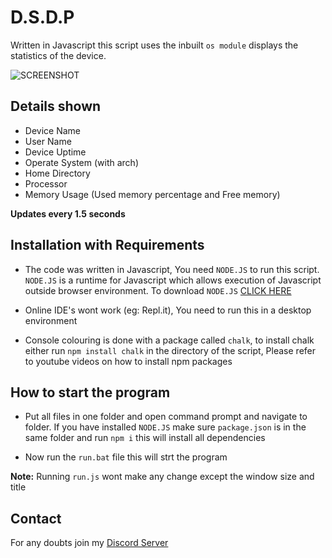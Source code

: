 # D.S.D.P
Written in Javascript this script uses the inbuilt `os module` displays the statistics of the device.


![SCREENSHOT](https://cdn.discordapp.com/attachments/895313710145482783/910164475846484068/unknown.png)


## Details shown
- Device Name
- User Name
- Device Uptime
- Operate System (with arch)
- Home Directory
- Processor
- Memory Usage (Used memory percentage and Free memory) 

**Updates every 1.5 seconds**


## Installation with Requirements

- The code was written in Javascript, You need `NODE.JS` to run this script. `NODE.JS` is a runtime for Javascript which allows execution of Javascript outside browser environment. To download `NODE.JS` [CLICK HERE](https://nodejs.org/en/download/)

- Online IDE's wont work (eg: Repl.it),  You need to run this in a desktop environment

- Console colouring is done with a package called `chalk`, to install chalk either run `npm install chalk` in the directory of the script, Please refer to youtube videos on how to install npm packages

## How to start the program

- Put all files in one folder and open command prompt and navigate to folder. If you have installed `NODE.JS` make sure `package.json` is in the same folder and run  `npm i` this will install all dependencies

- Now run the `run.bat` file this will strt the program

**Note:** Running `run.js` wont make any change except the window size and title


## Contact

For any doubts join my [Discord Server](https://discord.gg/3qTY9JdQ6z)

